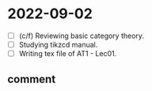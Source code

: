 # 2022-09-02
- [ ] (c/f) Reviewing basic category theory.
- [ ] Studying tikzcd manual.
- [ ] Writing tex file of AT1 - Lec01.

## comment

